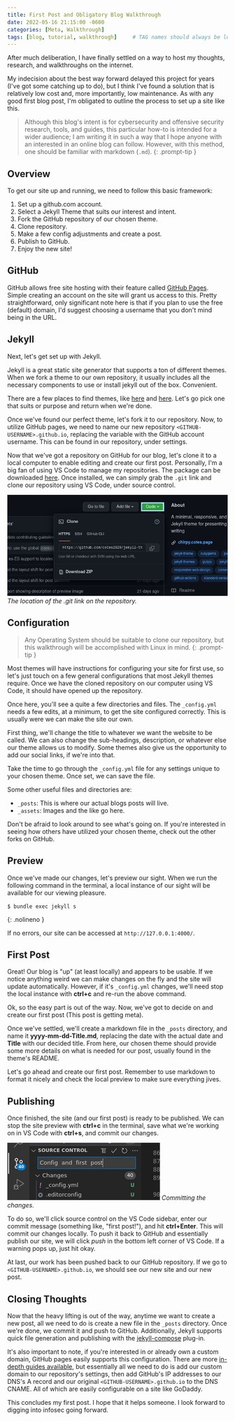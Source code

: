 ```yaml
---
title: First Post and Obligatory Blog Walkthrough
date: 2022-05-16 21:15:00 -0600
categories: [Meta, Walkthrough]
tags: [blog, tutorial, walkthrough]     # TAG names should always be lowercase
---
```


After much deliberation, I have finally settled on a way to host my thoughts, research, and walkthroughs on the internet. 

My indecision about the best way forward delayed this project for years (I've got some catching up to do), but I think I've found a solution that is relatively low cost and, more importantly, low maintenance. As with any good first blog post, I'm obligated to outline the process to set up a site like this.

> Although this blog's intent is for cybersecurity and offensive security research, tools, and guides, this particular how-to is intended for a wider audience; I am writing it in such a way that I hope anyone with an interested in an online blog can follow. However, with this method, one should be familiar with markdown (`.md`). 
{: .prompt-tip }

## Overview

To get our site up and running, we need to follow this basic framework:

1. Set up a github.com account.
2. Select a Jekyll Theme that suits our interest and intent.
3. Fork the GitHub repository of our chosen theme.
4. Clone repository.
5. Make a few config adjustments and create a post.
6. Publish to GitHub.
7. Enjoy the new site! 

## GitHub

GitHub allows free site hosting with their feature called [GitHub Pages](https://pages.github.com/). Simple creating an account on the site will grant us access to this. Pretty straightforward, only significant note here is that if you plan to use the free (default) domain, I'd suggest choosing a username that you don't mind being in the URL. 

## Jekyll

Next, let's get set up with Jekyll.

Jekyll is a great static site generator that supports a ton of different themes. When we fork a theme to our own repository, it usually includes all the necessary components to use or install jekyll out of the box. Convenient. 

There are a few places to find themes, like [here](http://jekyllthemes.org/) and [here](https://github.com/topics/jekyll-theme). Let's go pick one that suits or purpose and return when we're done. 

Once we've found our perfect theme, let's fork it to our repository. Now, to utilize GitHub pages, we need to name our new repository `<GITHUB-USERNAME>.github.io`, replacing the variable with the GitHub account username. This can be found in our repository, under settings.

Now that we've got a repository on GitHub for our blog, let's clone it to a local computer to enable editing and create our first post. Personally, I'm a big fan of using VS Code to manage my repositories. The package can be downloaded [here](https://code.visualstudio.com/download). Once installed, we can simply grab the `.git` link and clone our repository using VS Code, under source control.

![Clone Repo](/assets/img/posts/05-2022/clone.png)
_The location of the .git link on the repository._

## Configuration

> Any Operating System should be suitable to clone our repository, but this walkthrough will be accomplished with Linux in mind.
{: .prompt-tip }

Most themes will have instructions for configuring your site for first use, so let's just touch on a few general configurations that most Jekyll themes require. Once we have the cloned repository on our computer using VS Code, it should have opened up the repository. 

Once here, you'll see a quite a few directories and files. The `_config.yml` needs a few edits, at a minimum, to get the site configured correctly. This is usually were we can make the site our own. 

First thing, we'll change the title to whatever we want the website to be called. We can also change the sub-headings, description, or whatever else our theme allows us to modify. Some themes also give us the opportunity to add our social links, if we're into that. 

Take the time to go through the `_config.yml` file for any settings unique to your chosen theme. Once set, we can save the file.

Some other useful files and directories are:

- `_posts`: This is where our actual blogs posts will live.
- `_assets`: Images and the like go here.

Don't be afraid to look around to see what's going on. If you're interested in seeing how others have utilized your chosen theme, check out the other forks on GitHub.

## Preview

Once we've made our changes, let's preview our sight. When we run the following command in the terminal, a local instance of our sight will be available for our viewing pleasure.

```console
$ bundle exec jekyll s
```
{: .nolineno }

If no errors, our site can be accessed at `http://127.0.0.1:4000/`.

## First Post

Great! Our blog is "up" (at least locally) and appears to be usable. If we notice anything weird we can make changes on the fly and the site will update automatically. However, if it's `_config.yml` changes, we'll need stop the local instance with **ctrl+c** and re-run the above command. 

Ok, so the easy part is out of the way. Now, we've got to decide on and create our first post (This post is getting meta). 

Once we've settled, we'll create a markdown file in the `_posts` directory, and name it **yyyy-mm-dd-Title.md**, replacing the date with the actual date and **Title** with our decided title. From here, our chosen theme should provide some more details on what is needed for our post, usually found in the theme's README.

Let's go ahead and create our first post. Remember to use markdown to format it nicely and check the local preview to make sure everything jives.

## Publishing

Once finished, the site (and our first post) is ready to be published. We can stop the site preview with **ctrl+c** in the terminal, save what we're working on in VS Code with **ctrl+s**, and commit our changes.

![Commit changes](/assets/img/posts/05-2022/commit.png)
_Committing the changes._

To do so, we'll click source control on the VS Code sidebar, enter our commit message (something like, "first post!"), and hit **ctrl+Enter**. This will commit our changes locally. To push it back to GitHub and essentially publish our site, we will click *push* in the bottom left corner of VS Code. If a warning pops up, just hit okay. 

At last, our work has been pushed back to our GitHub repository. If we go to `<GITHUB-USERNAME>.github.io`, we should see our new site and our new post.

## Closing Thoughts

Now that the heavy lifting is out of the way, anytime we want to create a new post, all we need to do is create a new file in the `_posts` directory. Once we're done, we commit it and push to GitHub. Additionally, Jekyll supports quick file generation and publishing with the [jekyll-compose](https://github.com/jekyll/jekyll-compose) plug-in. 

It's also important to note, if you're interested in or already own a custom domain, GitHub pages easily supports this configuration. There are more [in-depth guides available](https://hackernoon.com/how-to-set-up-godaddy-domain-with-github-pages-a9300366c7b), but essentially all we need to do is add our custom domain to our repository's settings, then add GitHub's IP addresses to our DNS's A record and our original `<GITHUB-USERNAME>.github.io` to the DNS CNAME. All of which are easily configurable on a site like GoDaddy. 

This concludes my first post. I hope that it helps someone. I look forward to digging into infosec going forward.